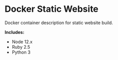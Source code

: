 # Docker Static Website

Docker container description for static website build.

**Includes:**
* Node 12.x
* Ruby 2.5
* Python 3
